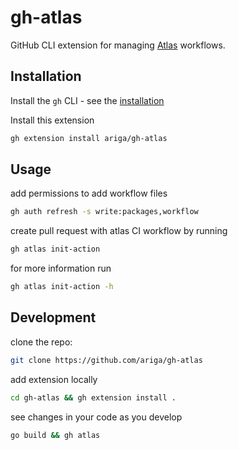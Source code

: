 # gh-atlas
GitHub CLI extension for managing [Atlas](https://github.com/ariga/atlas) workflows.

## Installation
Install the `gh` CLI - see the [installation](https://github.com/cli/cli#installation)

Install this extension

```sh
gh extension install ariga/gh-atlas
```

## Usage

add permissions to add workflow files
```bash
gh auth refresh -s write:packages,workflow
```

create pull request with atlas CI workflow by running
```bash
gh atlas init-action
```

for more information run
```bash
gh atlas init-action -h
```
   
## Development
clone the repo:
```bash
git clone https://github.com/ariga/gh-atlas
```
add extension locally
```bash
cd gh-atlas && gh extension install .
```
see changes in your code as you develop
```bash
go build && gh atlas
```

